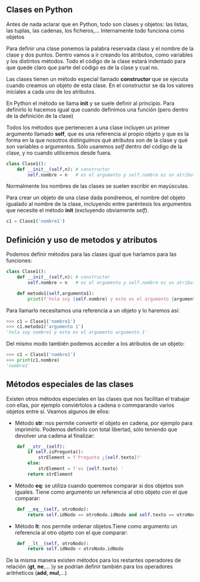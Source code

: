 ## Clases en Python

Antes de nada aclarar que en Python, todo son clases y objetos: las listas, las tuplas, las cadenas, los ficheros,... Internamente todo funciona como objetos

Para definir una clase ponemos la palabra reservada class y el nombre de la clase y dos puntos. Dentro vamos a ir creando los atributos, como variables y los distintos métodos. Todo el código de la clase estará indentado para que quede claro que parte del código es de la clase y cual no.

Las clases tienen un método especial llamado **constructor** que se ejecuta cuando creamos un objeto de esta clase. En el constructor se da los valores iniciales a cada uno de los atributos.

En Python el método se llama **__init__** y se suele definir al principio. Para definirlo lo hacemos igual que cuando definimos una función (pero dentro de la definición de la clase)

Todos los métodos que pertenecen a una clase incluyen un primer argumento llamado **self**, que es una referencia al propio objeto y que es la forma en la que nosotros distinguimos qué atributos son de la clase y qué son variables o argumentos. Sólo usaremos *self* dentro del código de la clase, y no cuando utilicemos desde fuera.

```python
class Clase1():
    def __init__(self,n): # constructor
        self.nombre = n   # es el argumento y self.nombre es un atributo del objeto
```

Normalmente los nombres de las clases se suelen escribir en mayúsculas.

Para crear un objeto de una clase dada pondremos, el nombre del objeto igualado al nombre de la clase, incluyendo entre paréntesis los argumentos que necesite el método __init__ (excluyendo obviamente *self*).

```python
c1 = Clase1('nombre1')
```

## Definición y uso de metodos y atributos

Podemos definir métodos para las clases igual que haríamos para las funciones:

```python
class Clase1():
    def __init__(self,n): # constructor
        self.nombre = n   # es el argumento y self.nombre es un atributo del objeto

    def metodo1(self,argumento1):
        print(f'hola soy {self.nombre} y este es el argumento {argumento1}')

```
Para llamarlo necesitamos una referencia a un objeto y lo haremos así:

```python
>>> c1 = Clase1('nombre1')
>>> c1.metodo1('argumento 1')
'hola soy nombre1 y este es el argumento argumento 1'
```

Del mismo modo también podemos acceder a los atributos de un objeto:

```python
>>> c1 = Clase1('nombre1')
>>> print(c1.nombre)
'nombre1'
```


## Métodos especiales de las clases

Existen otros métodos especiales en las clases que nos facilitan el trabajar con ellas, por ejemplo conviértolos a cadena o commparando varios objetos entre sí. Veamos algunos de ellos:

* Método **__str__**: nos permite convertir el objeto en cadena, por ejemplo para imprimirlo. Podemos definirlo con total libertad, sólo teniendo que devolver una cadena al finalizar:

```python
    def __str__(self):
        if self.isPregunta():
            strElement = f'Pregunta ¿{self.texto}?'
        else:
            strElement = f'es {self.texto} '
        return strElement
```

* Método **__eq__**: se utiliza cuando queremos comparar si dos objetos son iguales. Tiene como argumento un referencia al otro objeto con el que comparar:

```python
    def __eq__(self, otroNodo):
        return self.idNodo == otroNodo.idNodo and self.texto == otroNodo.texto
```

* Método **__lt__**: nos permite ordenar objetos.Tiene como argumento un referencia al otro objeto con el que comparar:
```python
    def __lt__(self, otroNodo):
        return self.idNodo < otroNodo.idNodo
```
De la misma manera existen métodos para los restantes operadores de relación (__gt__, __ne__,... )y se podrían definir también para los operadores aritḿeticos (__add__, __mul__,...)
